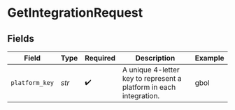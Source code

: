 # GetIntegrationRequest


## Fields

| Field                                                              | Type                                                               | Required                                                           | Description                                                        | Example                                                            |
| ------------------------------------------------------------------ | ------------------------------------------------------------------ | ------------------------------------------------------------------ | ------------------------------------------------------------------ | ------------------------------------------------------------------ |
| `platform_key`                                                     | *str*                                                              | :heavy_check_mark:                                                 | A unique 4-letter key to represent a platform in each integration. | gbol                                                               |
